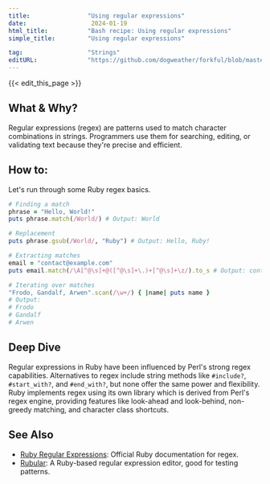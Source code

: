 ```yaml
---
title:                "Using regular expressions"
date:                  2024-01-19
html_title:           "Bash recipe: Using regular expressions"
simple_title:         "Using regular expressions"

tag:                  "Strings"
editURL:              "https://github.com/dogweather/forkful/blob/master/content/en/ruby/using-regular-expressions.md"
---
```


{{< edit_this_page >}}

## What & Why?
Regular expressions (regex) are patterns used to match character combinations in strings. Programmers use them for searching, editing, or validating text because they're precise and efficient.

## How to:
Let's run through some Ruby regex basics.

```Ruby
# Finding a match
phrase = "Hello, World!"
puts phrase.match(/World/) # Output: World

# Replacement
puts phrase.gsub(/World/, "Ruby") # Output: Hello, Ruby!

# Extracting matches
email = "contact@example.com"
puts email.match(/\A[^@\s]+@([^@\s]+\.)+[^@\s]+\z/).to_s # Output: contact@example.com

# Iterating over matches
"Frodo, Gandalf, Arwen".scan(/\w+/) { |name| puts name }
# Output:
# Frodo
# Gandalf
# Arwen
```

## Deep Dive
Regular expressions in Ruby have been influenced by Perl's strong regex capabilities. Alternatives to regex include string methods like `#include?`, `#start_with?`, and `#end_with?`, but none offer the same power and flexibility. Ruby implements regex using its own library which is derived from Perl's regex engine, providing features like look-ahead and look-behind, non-greedy matching, and character class shortcuts.

## See Also
- [Ruby Regular Expressions](https://ruby-doc.org/core-3.1.0/Regexp.html): Official Ruby documentation for regex.
- [Rubular](http://rubular.com/): A Ruby-based regular expression editor, good for testing patterns.
